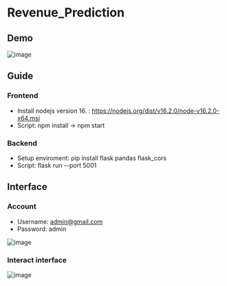 # Revenue_Prediction


## Demo
![image](https://user-images.githubusercontent.com/83819024/217454515-7bad5414-77a3-425f-a09d-3ecc662eefd0.png)

## Guide
### Frontend
- Install nodejs version 16. : https://nodejs.org/dist/v16.2.0/node-v16.2.0-x64.msi
- Script: npm install -> npm start
### Backend
- Setup enviroment: pip install flask pandas flask_cors
- Script: flask run --port 5001
## Interface
### Account
- Username: admin@gmail.com
- Password: admin

![image](https://user-images.githubusercontent.com/83819024/217468851-597cf06b-6da3-4158-bef8-1e942699fbb6.png)

### Interact interface

![image](https://user-images.githubusercontent.com/83819024/217469449-9cacb662-9fb1-4cf9-a26e-16e12776d3c0.png)
